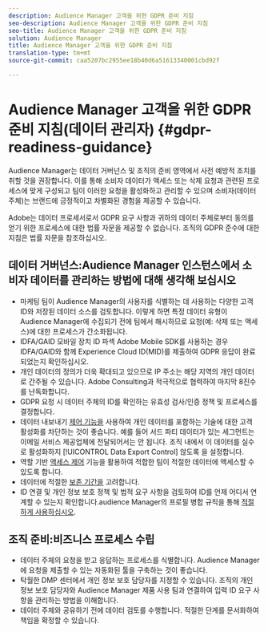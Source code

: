 ```yaml
---
description: Audience Manager 고객을 위한 GDPR 준비 지침
seo-description: Audience Manager 고객을 위한 GDPR 준비 지침
seo-title: Audience Manager 고객을 위한 GDPR 준비 지침
solution: Audience Manager
title: Audience Manager 고객을 위한 GDPR 준비 지침
translation-type: tm+mt
source-git-commit: caa5207bc2955ee18b40d6a51613340001cbd92f

---
```



# Audience Manager 고객을 위한 GDPR 준비 지침(데이터 관리자) {#gdpr-readiness-guidance}

Audience Manager는 데이터 거버넌스 및 조직의 준비 영역에서 사전 예방적 조치를 취할 것을 권장합니다. 이를 통해 소비자 데이터가 액세스 또는 삭제 요청과 관련된 프로세스에 맞게 구성되고 팀이 이러한 요청을 활성화하고 관리할 수 있으며 소비자(데이터 주체)는 브랜드에 긍정적이고 차별화된 경험을 제공할 수 있습니다.

Adobe는 데이터 프로세서로서 GDPR 요구 사항과 귀하의 데이터 주체로부터 동의를 얻기 위한 프로세스에 대한 법률 자문을 제공할 수 없습니다. 조직의 GDPR 준수에 대한 지침은 법률 자문을 참조하십시오.

## 데이터 거버넌스:Audience Manager 인스턴스에서 소비자 데이터를 관리하는 방법에 대해 생각해 보십시오

* 마케팅 팀이 Audience Manager의 사용자를 식별하는 데 사용하는 다양한 고객 ID와 저장된 데이터 소스를 검토합니다. 이렇게 하면 특정 데이터 유형이 Audience Manager에 수집되기 전에 팀에서 해시하므로 요청(예: 삭제 또는 액세스)에 대한 프로세스가 간소화됩니다.
* IDFA/GAID 모바일 장치 ID 파섹 Adobe Mobile SDK를 사용하는 경우 IDFA/GAID와 함께 Experience Cloud ID(MID)를 제출하여 GDPR 응답이 완료되었는지 확인하십시오.
* 개인 데이터의 정의가 더욱 확대되고 있으므로 IP 주소는 해당 지역의 개인 데이터로 간주될 수 있습니다. Adobe Consulting과 적극적으로 협력하여 마지막 8진수를 난독화합니다.
* GDPR 요청 시 데이터 주체의 ID를 확인하는 유효성 검사/인증 정책 및 프로세스를 결정합니다.
* 데이터 내보내기 [제어 기능을](../../features/data-export-controls.md) 사용하여 개인 데이터를 포함하는 기술에 대한 고객 활성화를 차단하는 것이 좋습니다. 예를 들어 서드 파티 데이터가 있는 세그먼트는 이메일 서비스 제공업체에 전달되어서는 안 됩니다. 조직 내에서 이 데이터를 실수로 활성화하지 [!UICONTROL Data Export Control] 않도록 을 설정합니다.
* 역할 기반 [액세스 제어](../../features/administration/administration-overview.md) 기능을 활용하여 적합한 팀이 적절한 데이터에 액세스할 수 있도록 합니다.
* 데이터에 적절한 [보존 기간을](../../faq/faq-privacy.md#data-retention-faq) 고려합니다.
* ID 연결 및 개인 정보 보호 정책 및 법적 요구 사항을 검토하여 ID를 언제 어디서 연계할 수 있는지 확인합니다.audience Manager의 프로필 병합 규칙을 통해 [적절하게 사용하십시오](../../features/profile-merge-rules/merge-rules-overview.md).

## 조직 준비:비즈니스 프로세스 수립

* 데이터 주체의 요청을 받고 응답하는 프로세스를 식별합니다. Audience Manager에 요청을 제출할 수 있는 자동화된 툴을 구축하는 것이 좋습니다.
* 탁월한 DMP 센터에서 개인 정보 보호 담당자를 지정할 수 있습니다. 조직의 개인 정보 보호 담당자와 Audience Manager 제품 사용 팀과 연결하여 입력 ID 요구 사항을 관리하는 방법을 이해합니다.
* 데이터 주체와 공유하기 전에 데이터 검토를 수행합니다. 적절한 단계를 문서화하여 책임을 확정할 수 있습니다.
